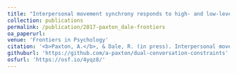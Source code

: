 ```yaml
---
title: "Interpersonal movement synchrony responds to high- and low-level conversational constraints"
collection: publications
permalink: /publication/2017-paxton_dale-frontiers
oa_paperurl:
venue: 'Frontiers in Psychology'
citation: '<b>Paxton, A.</b>, & Dale, R. (in press). Interpersonal movement synchrony responds to high- and low-level conversational constraints. <i>Frontiers in Psychology</i>.'
githuburl: 'https://github.com/a-paxton/dual-conversation-constraints'
osfurl: 'https://osf.io/4yqz8/'
---
```


